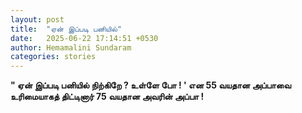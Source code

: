 ```yaml
---
layout: post
title:  "ஏன் இப்படி பனியில்"
date:   2025-06-22 17:14:51 +0530
author: Hemamalini Sundaram
categories: stories
---
```


**\" ஏன் இப்படி பனியில் நிற்கிறே ? உள்ளே போ ! \' என 55 வயதான அப்பாவை உரிமையாகத்
திட்டினார் 75 வயதான அவரின் அப்பா !**
